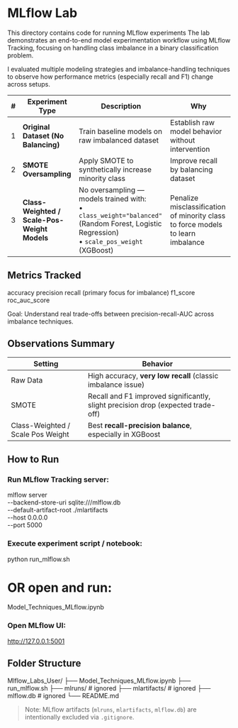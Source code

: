 # MLflow Lab
This directory contains code for running MLflow experiments
The lab demonstrates an end-to-end model experimentation workflow using MLflow Tracking, focusing on handling class imbalance in a binary classification problem.

I evaluated multiple modeling strategies and imbalance-handling techniques to observe how performance metrics (especially recall and F1) change across setups.

| # | Experiment Type                              | Description                                                                                                                                    | Why                                                                             |
| - | -------------------------------------------- | ---------------------------------------------------------------------------------------------------------------------------------------------- | ------------------------------------------------------------------------------- |
| 1 | **Original Dataset (No Balancing)**          | Train baseline models on raw imbalanced dataset                                                                                                | Establish raw model behavior without intervention                               |
| 2 | **SMOTE Oversampling**                       | Apply SMOTE to synthetically increase minority class                                                                                           | Improve recall by balancing dataset                                             |
| 3 | **Class-Weighted / Scale-Pos-Weight Models** | No oversampling — models trained with: <br>• `class_weight="balanced"` (Random Forest, Logistic Regression) <br>• `scale_pos_weight` (XGBoost) | Penalize misclassification of minority class to force models to learn imbalance |

## Metrics Tracked
accuracy
precision
recall (primary focus for imbalance)
f1_score
roc_auc_score

Goal: Understand real trade-offs between precision-recall-AUC across imbalance techniques.

## Observations Summary
| Setting                           | Behavior                                                                         |
| --------------------------------- | -------------------------------------------------------------------------------- |
| Raw Data                          | High accuracy, **very low recall** (classic imbalance issue)                     |
| SMOTE                             | Recall and F1 improved significantly, slight precision drop (expected trade-off) |
| Class-Weighted / Scale Pos Weight | Best **recall-precision balance**, especially in XGBoost                         |

## How to Run
### Run MLflow Tracking server:
mlflow server \
--backend-store-uri sqlite:///mlflow.db \
--default-artifact-root ./mlartifacts \
--host 0.0.0.0 \
--port 5000

### Execute experiment script / notebook:
python run_mlflow.sh
# OR open and run:
Model_Techniques_MLflow.ipynb

### Open MLflow UI:
http://127.0.0.1:5001

## Folder Structure
Mlflow_Labs_User/
    ├── Model_Techniques_MLflow.ipynb
    ├── run_mlflow.sh
    ├── mlruns/         # ignored
    ├── mlartifacts/    # ignored
    ├── mlflow.db       # ignored
    └── README.md

> Note: MLflow artifacts (`mlruns`, `mlartifacts`, `mlflow.db`) are intentionally excluded via `.gitignore`.